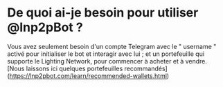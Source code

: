 # De quoi ai-je besoin pour utiliser @lnp2pBot ?

Vous avez seulement besoin d'un compte Telegram avec le " username " activé pour initialiser le bot et interagir avec lui ; et un portefeuille qui supporte le Lighting Network, pour commencer à acheter et à vendre. [Nous laissons ici quelques portefeuilles recommandés] (https://lnp2pbot.com/learn/recommended-wallets.html)